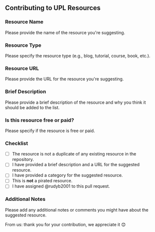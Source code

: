 ## Contributing to UPL Resources

### Resource Name

Please provide the name of the resource you're suggesting.

### Resource Type

Please specify the resource type (e.g., blog, tutorial, course, book, etc.).

### Resource URL

Please provide the URL for the resource you're suggesting.

### Brief Description

Please provide a brief description of the resource and why you think it should be added to the list.

### Is this resource free or paid?

Please specify if the resource is free or paid.

### Checklist

- [ ] The resource is not a duplicate of any existing resource in the repository.
- [ ] I have provided a brief description and a URL for the suggested resource.
- [ ] I have provided a category for the suggested resource.
- [ ] This is **not** a pirated resource.
- [ ] I have assigned @rudyb2001 to this pull request.

### Additional Notes

Please add any additional notes or comments you might have about the suggested resource.

From us: thank you for your contribution, we appreciate it 😊
